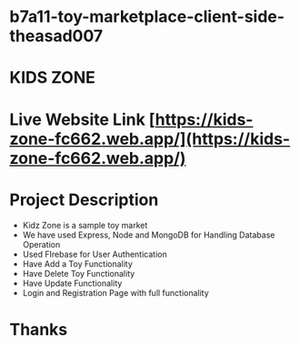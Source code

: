 # b7a11-toy-marketplace-client-side-theasad007

# KIDS ZONE
# Live Website Link [https://kids-zone-fc662.web.app/](https://kids-zone-fc662.web.app/)

# Project Description
+ Kidz Zone is a sample toy market
+ We have used Express, Node and MongoDB for Handling Database Operation
+ Used FIrebase for User Authentication
+ Have Add a Toy Functionality
+ Have Delete Toy Functionality
+ Have Update Functionality
+ Login and Registration Page with full functionality


# Thanks